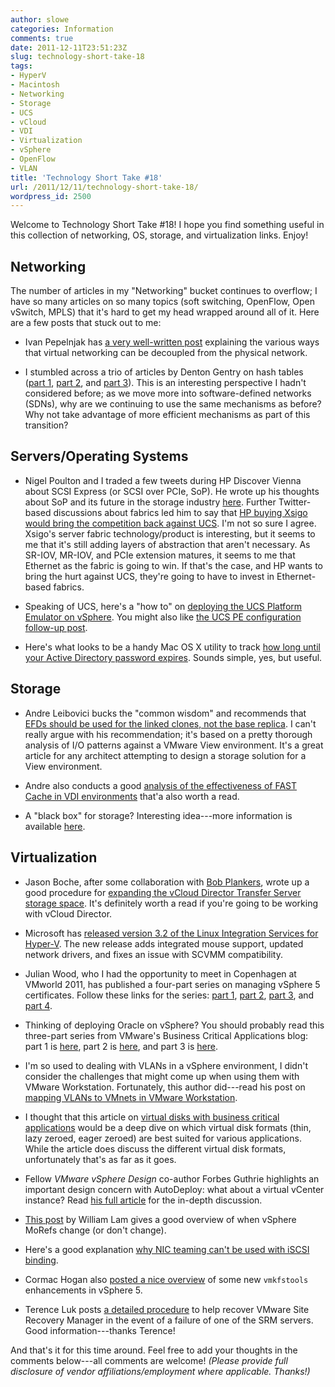 ```yaml
---
author: slowe
categories: Information
comments: true
date: 2011-12-11T23:51:23Z
slug: technology-short-take-18
tags:
- HyperV
- Macintosh
- Networking
- Storage
- UCS
- vCloud
- VDI
- Virtualization
- vSphere
- OpenFlow
- VLAN
title: 'Technology Short Take #18'
url: /2011/12/11/technology-short-take-18/
wordpress_id: 2500
---
```


Welcome to Technology Short Take #18! I hope you find something useful in this collection of networking, OS, storage, and virtualization links. Enjoy!

## Networking

The number of articles in my "Networking" bucket continues to overflow; I have so many articles on so many topics (soft switching, OpenFlow, Open vSwitch, MPLS) that it's hard to get my head wrapped around all of it. Here are a few posts that stuck out to me:

* Ivan Pepelnjak has [a very well-written post](http://blog.ioshints.info/2011/12/decouple-virtual-networking-from.html) explaining the various ways that virtual networking can be decoupled from the physical network.

* I stumbled across a trio of articles by Denton Gentry on hash tables ([part 1](http://codingrelic.geekhold.com/2011/06/hash-tables-versus-cams.html), [part 2](http://codingrelic.geekhold.com/2011/06/care-and-feeding-of-hash-engines.html), and [part 3](http://codingrelic.geekhold.com/2011/06/ternary-hashing.html)). This is an interesting perspective I hadn't considered before; as we move more into software-defined networks (SDNs), why are we continuing to use the same mechanisms as before? Why not take advantage of more efficient mechanisms as part of this transition?

## Servers/Operating Systems

* Nigel Poulton and I traded a few tweets during HP Discover Vienna about SCSI Express (or SCSI over PCIe, SoP). He wrote up his thoughts about SoP and its future in the storage industry [here](http://blog.nigelpoulton.com/ive-seen-the-future-of-ssd-arrays/). Further Twitter-based discussions about fabrics led him to say that [HP buying Xsigo would bring the competition back against UCS](http://blog.nigelpoulton.com/xsigo-would-seriously-up-hps-game/). I'm not so sure I agree. Xsigo's server fabric technology/product is interesting, but it seems to me that it's still adding layers of abstraction that aren't necessary. As SR-IOV, MR-IOV, and PCIe extension matures, it seems to me that Ethernet as the fabric is going to win. If that's the case, and HP wants to bring the hurt against UCS, they're going to have to invest in Ethernet-based fabrics.

* Speaking of UCS, here's a "how to" on [deploying the UCS Platform Emulator on vSphere](http://www.vspecialist.co.uk/deploying-cisco-ucs-platform-emulator-2-0-on-vsphere/). You might also like [the UCS PE configuration follow-up post](http://www.vspecialist.co.uk/configuring-cisco-ucs-platform-emulator-v2-0-on-vsphere/).

* Here's what looks to be a handy Mac OS X utility to track [how long until your Active Directory password expires](http://yourmacguy.wordpress.com/adpassmon/). Sounds simple, yes, but useful.

## Storage

* Andre Leibovici bucks the "common wisdom" and recommends that [EFDs should be used for the linked clones, not the base replica](http://myvirtualcloud.net/?p=2513). I can't really argue with his recommendation; it's based on a pretty thorough analysis of I/O patterns against a VMware View environment. It's a great article for any  architect attempting to design a storage solution for a View environment.

* Andre also conducts a good [analysis of the effectiveness of FAST Cache in VDI environments](http://myvirtualcloud.net/?p=2502) that'a also worth a read.

* A "black box" for storage? Interesting idea---more information is available [here](http://www.virtualpro.co.uk/2011/12/07/recoverpoint-and-axxana-async-replication-with-zero-data-loss/).

## Virtualization

* Jason Boche, after some collaboration with [Bob Plankers](http://lonesysadmin.net/), wrote up a good procedure for [expanding the vCloud Director Transfer Server storage space](http://www.boche.net/blog/index.php/2011/12/05/expanding-vcloud-director-transfer-server-storage/). It's definitely worth a read if you're going to be working with vCloud Director.

* Microsoft has [released version 3.2 of the Linux Integration Services for Hyper-V](http://blogs.msdn.com/b/virtual_pc_guy/archive/2011/12/02/linux-integration-services-version-v3-2-for-hyper-v-now-available.aspx). The new release adds integrated mouse support, updated network drivers, and fixes an issue with SCVMM compatibility.

* Julian Wood, who I had the opportunity to meet in Copenhagen at VMworld 2011, has published a four-part series on managing vSphere 5 certificates. Follow these links for the series: [part 1](http://www.wooditwork.com/?p=2668), [part 2](http://www.wooditwork.com/?p=2671), [part 3](http://www.wooditwork.com/?p=2674), and [part 4](http://www.wooditwork.com/?p=2677).

* Thinking of deploying Oracle on vSphere? You should probably read this three-part series from VMware's Business Critical Applications blog: part 1 is [here](http://blogs.vmware.com/apps/2011/12/oracle-databases-on-vmware-vsphere.html), part 2 is [here](http://blogs.vmware.com/apps/2011/12/oracle-databases-on-vmware-vsphere-part2.html), and part 3 is [here](http://blogs.vmware.com/apps/2011/12/oracle-databases-on-vmware-vsphere-part3.html).

* I'm so used to dealing with VLANs in a vSphere environment, I didn't consider the challenges that might come up when using them with VMware Workstation. Fortunately, this author did---read his post on [mapping VLANs to VMnets in VMware Workstation](http://brandonjcarroll.com/using-vlans-with-vmware-workstation/).

* I thought that this article on [virtual disks with business critical applications](http://blogs.vmware.com/apps/2011/11/using-virtual-disks-for-business-critical-apps-storage.html) would be a deep dive on which virtual disk formats (thin, lazy zeroed, eager zeroed) are best suited for various applications. While the article does discuss the different virtual disk formats, unfortunately that's as far as it goes.

* Fellow _VMware vSphere Design_ co-author Forbes Guthrie highlights an important design concern with AutoDeploy: what about a virtual vCenter instance? Read [his full article](http://www.vreference.com/2011/12/05/auto-deploy-design-concern/) for the in-depth discussion.

* [This post](http://www.virtuallyghetto.com/2011/11/when-do-vsphere-morefs-change.html) by William Lam gives a good overview of when vSphere MoRefs change (or don't change).

* Here's a good explanation [why NIC teaming can't be used with iSCSI binding](http://blogs.vmware.com/vsphere/2011/12/nic-teaming-iscsi-binding.html).

* Cormac Hogan also [posted a nice overview](http://blogs.vmware.com/vsphere/2011/12/nice-vmkfstools-feature-for-extents.html) of some new `vmkfstools` enhancements in vSphere 5.

* Terence Luk posts [a detailed procedure](http://terenceluk.blogspot.com/2011/12/recovery-of-vmware-srms-site-recovery.html) to help recover VMware Site Recovery Manager in the event of a failure of one of the SRM servers. Good information---thanks Terence!

And that's it for this time around. Feel free to add your thoughts in the comments below---all comments are welcome! _(Please provide full disclosure of vendor affiliations/employment where applicable. Thanks!)_
